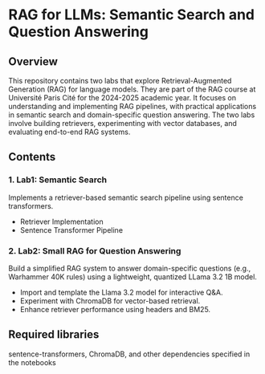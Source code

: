 # RAG for LLMs: Semantic Search and Question Answering

## Overview
This repository contains two labs that explore Retrieval-Augmented Generation (RAG) for language models. They are part of the RAG course at Université Paris Cité for the 2024-2025 academic year. It focuses on understanding and implementing RAG pipelines, with practical applications in semantic search and domain-specific question answering. The two labs involve building retrievers, experimenting with vector databases, and evaluating end-to-end RAG systems.

## Contents
### 1. Lab1: Semantic Search
Implements a retriever-based semantic search pipeline using sentence transformers.
- Retriever Implementation
- Sentence Transformer Pipeline
  
### 2. Lab2: Small RAG for Question Answering
Build a simplified RAG system to answer domain-specific questions (e.g., Warhammer 40K rules) using a lightweight, quantized LLama 3.2 1B model.
- Import and template the Llama 3.2 model for interactive Q&A.
- Experiment with ChromaDB for vector-based retrieval.
- Enhance retriever performance using headers and BM25.

## Required libraries
sentence-transformers, ChromaDB, and other dependencies specified in the notebooks
